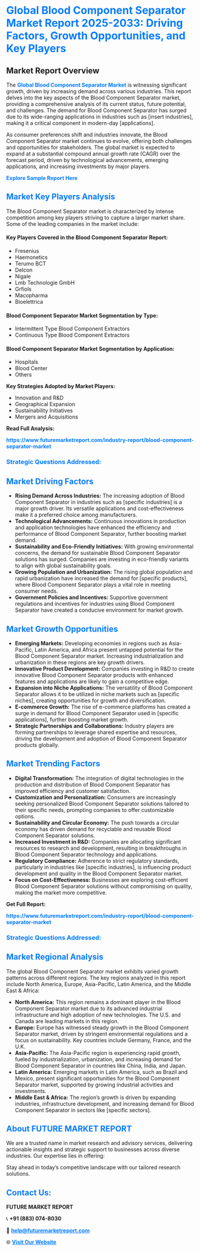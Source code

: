 <h1 style="color: #007BFF;">Global Blood Component Separator Market Report 2025-2033: Driving Factors, Growth Opportunities, and Key Players</h1>

<section id="overview">
<h2>Market Report Overview</h2>
<p>The <a href="https://www.futuremarketreport.com/industry-report/blood-component-separator-market" style="color: #007BFF; text-decoration: none;"><strong>Global Blood Component Separator Market</strong></a> is witnessing significant growth, driven by increasing demand across various industries. This report delves into the key aspects of the Blood Component Separator market, providing a comprehensive analysis of its current status, future potential, and challenges. The demand for Blood Component Separator has surged due to its wide-ranging applications in industries such as [insert industries], making it a critical component in modern-day [applications].</p>
<p>As consumer preferences shift and industries innovate, the Blood Component Separator market continues to evolve, offering both challenges and opportunities for stakeholders. The global market is expected to expand at a substantial compound annual growth rate (CAGR) over the forecast period, driven by technological advancements, emerging applications, and increasing investments by major players.</p>
</section>

<section id="overview">
<p><a href="https://www.futuremarketreport.com/request-sample/reportId=35665" style="color: #007BFF; text-decoration: none;"><strong>Explore Sample Report Here</strong></a></p>
</section>

<section id="key-players">
<h2 style="color: #007BFF;">Market Key Players Analysis</h2>
<p>The Blood Component Separator market is characterized by intense competition among key players striving to capture a larger market share. Some of the leading companies in the market include:</p>
<h4>Key Players Covered in the Blood Component Separator Report:</h4>
<ul><li>Fresenius</li><li>Haemonetics</li><li>Terumo BCT</li><li>Delcon</li><li>Nigale</li><li>Lmb Technologie GmbH</li><li>Grfiols</li><li>Macopharma</li><li>Bioelettrica</li></ul>
<h4>Blood Component Separator Market Segmentation by Type:</h4>
<ul><li>Intermittent Type Blood Component Extractors</li><li>Continuous Type Blood Component Extractors</li></ul>

<h4>Blood Component Separator Market Segmentation by Application:</h4>
<ul><li>Hospitals</li><li>Blood Center</li><li>Others</li></ul>
<p><strong>Key Strategies Adopted by Market Players:</strong></p>
<ul>
<li>Innovation and R&D</li>
<li>Geographical Expansion</li>
<li>Sustainability Initiatives</li>
<li>Mergers and Acquisitions</li>
</ul>
</section>

<section>
<p><strong>Read Full Analysis: </strong></p><a href="https://www.futuremarketreport.com/industry-report/blood-component-separator-market" style="color: #007BFF; text-decoration: none;"><strong>https://www.futuremarketreport.com/industry-report/blood-component-separator-market</strong></a>
<h3 style="color: #007BFF;">Strategic Questions Addressed:</h3>
</section>

<section id="driving-factors">
<h2 style="color: #007BFF;">Market Driving Factors</h2>
<ul>
<li><strong>Rising Demand Across Industries:</strong> The increasing adoption of Blood Component Separator in industries such as [specific industries] is a major growth driver. Its versatile applications and cost-effectiveness make it a preferred choice among manufacturers.</li>
<li><strong>Technological Advancements:</strong> Continuous innovations in production and application technologies have enhanced the efficiency and performance of Blood Component Separator, further boosting market demand.</li>
<li><strong>Sustainability and Eco-Friendly Initiatives:</strong> With growing environmental concerns, the demand for sustainable Blood Component Separator solutions has surged. Companies are investing in eco-friendly variants to align with global sustainability goals.</li>
<li><strong>Growing Population and Urbanization:</strong> The rising global population and rapid urbanization have increased the demand for [specific products], where Blood Component Separator plays a vital role in meeting consumer needs.</li>
<li><strong>Government Policies and Incentives:</strong> Supportive government regulations and incentives for industries using Blood Component Separator have created a conducive environment for market growth.</li>
</ul>
</section>

<section id="growth-opportunities">
<h2 style="color: #007BFF;">Market Growth Opportunities</h2>
<ul>
<li><strong>Emerging Markets:</strong> Developing economies in regions such as Asia-Pacific, Latin America, and Africa present untapped potential for the Blood Component Separator market. Increasing industrialization and urbanization in these regions are key growth drivers.</li>
<li><strong>Innovative Product Development:</strong> Companies investing in R&D to create innovative Blood Component Separator products with enhanced features and applications are likely to gain a competitive edge.</li>
<li><strong>Expansion into Niche Applications:</strong> The versatility of Blood Component Separator allows it to be utilized in niche markets such as [specific niches], creating opportunities for growth and diversification.</li>
<li><strong>E-commerce Growth:</strong> The rise of e-commerce platforms has created a surge in demand for Blood Component Separator used in [specific applications], further boosting market growth.</li>
<li><strong>Strategic Partnerships and Collaborations:</strong> Industry players are forming partnerships to leverage shared expertise and resources, driving the development and adoption of Blood Component Separator products globally.</li>
</ul>
</section>

<section id="trending-factors">
<h2 style="color: #007BFF;">Market Trending Factors</h2>
<ul>
<li><strong>Digital Transformation:</strong> The integration of digital technologies in the production and distribution of Blood Component Separator has improved efficiency and customer satisfaction.</li>
<li><strong>Customization and Personalization:</strong> Consumers are increasingly seeking personalized Blood Component Separator solutions tailored to their specific needs, prompting companies to offer customizable options.</li>
<li><strong>Sustainability and Circular Economy:</strong> The push towards a circular economy has driven demand for recyclable and reusable Blood Component Separator solutions.</li>
<li><strong>Increased Investment in R&D:</strong> Companies are allocating significant resources to research and development, resulting in breakthroughs in Blood Component Separator technology and applications.</li>
<li><strong>Regulatory Compliance:</strong> Adherence to strict regulatory standards, particularly in industries like [specific industries], is influencing product development and quality in the Blood Component Separator market.</li>
<li><strong>Focus on Cost-Effectiveness:</strong> Businesses are exploring cost-efficient Blood Component Separator solutions without compromising on quality, making the market more competitive.</li>
</ul>
</section>

<section>
<p><strong>Get Full Report: </strong></p><a href="https://www.futuremarketreport.com/industry-report/blood-component-separator-market" style="color: #007BFF; text-decoration: none;"><strong>https://www.futuremarketreport.com/industry-report/blood-component-separator-market</strong></a>
<h3 style="color: #007BFF;">Strategic Questions Addressed:</h3>
</section>


<section id="regional-analysis">
<h2 style="color: #007BFF;">Market Regional Analysis</h2>
<p>The global Blood Component Separator market exhibits varied growth patterns across different regions. The key regions analyzed in this report include North America, Europe, Asia-Pacific, Latin America, and the Middle East & Africa:</p>
<ul>
<li><strong>North America:</strong> This region remains a dominant player in the Blood Component Separator market due to its advanced industrial infrastructure and high adoption of new technologies. The U.S. and Canada are leading markets in this region.</li>
<li><strong>Europe:</strong> Europe has witnessed steady growth in the Blood Component Separator market, driven by stringent environmental regulations and a focus on sustainability. Key countries include Germany, France, and the U.K.</li>
<li><strong>Asia-Pacific:</strong> The Asia-Pacific region is experiencing rapid growth, fueled by industrialization, urbanization, and increasing demand for Blood Component Separator in countries like China, India, and Japan.</li>
<li><strong>Latin America:</strong> Emerging markets in Latin America, such as Brazil and Mexico, present significant opportunities for the Blood Component Separator market, supported by growing industrial activities and investments.</li>
<li><strong>Middle East & Africa:</strong> The region’s growth is driven by expanding industries, infrastructure development, and increasing demand for Blood Component Separator in sectors like [specific sectors].</li>
</ul>
</section>

<footer>
<h2 style="color: #007BFF;">About FUTURE MARKET REPORT</h2>
<p>We are a trusted name in market research and advisory services, delivering actionable insights and strategic support to businesses across diverse industries. Our expertise lies in offering:</p>

<p>Stay ahead in today’s competitive landscape with our tailored research solutions.</p>

<h2 style="color: #007BFF;">Contact Us:</h2>
<p><strong>FUTURE MARKET REPORT</strong></p>
<p>📞 <strong>+91 (883) 074-8030</strong></p>
<p>📧 <strong><a href="mailto:help@futuremarketreport.com" style="color: #007BFF;">help@futuremarketreport.com</a></strong></p>
<p>🌐 <strong><a href="https://www.futuremarketreport.com/" style="color: #007BFF;">Visit Our Website</a></strong></p>
</footer>